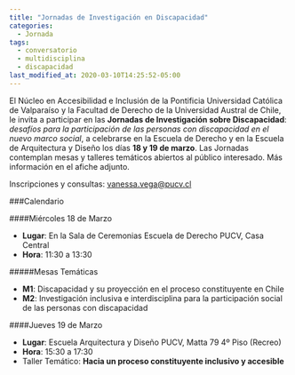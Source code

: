 ```yaml
---
title: "Jornadas de Investigación en Discapacidad"
categories:
  - Jornada
tags:
  - conversatorio
  - multidisciplina
  - discapacidad
last_modified_at: 2020-03-10T14:25:52-05:00
---
```


El Núcleo en Accesibilidad e Inclusión de la Pontificia Universidad Católica de Valparaíso y la Facultad de Derecho de la Universidad Austral de Chile, le invita a participar en las **Jornadas de Investigación sobre Discapacidad**: *desafíos para la participación de las personas con discapacidad en el nuevo marco social*, a celebrarse en la Escuela de Derecho y en la Escuela de Arquitectura y Diseño los días **18 y 19 de marzo**. Las Jornadas contemplan mesas y talleres temáticos abiertos al público interesado. Más información en el afiche adjunto.

Inscripciones y consultas: [vanessa.vega@pucv.cl](mailto:vanessa.vega@pucv.cl?subject=Inscripción) 

###Calendario

####Miércoles 18 de Marzo
- **Lugar**: En la Sala de Ceremonias Escuela de Derecho PUCV, Casa Central
- **Hora**: 11:30 a 13:30

#####Mesas Temáticas
- **M1**: Discapacidad y su proyección en el proceso constituyente en Chile
- **M2**: Investigación inclusiva e interdisciplina para la participación social de las personas con discapacidad


####Jueves 19 de Marzo
- **Lugar**: Escuela Arquitectura y Diseño PUCV, Matta 79 4º Piso (Recreo)
- **Hora**: 15:30 a 17:30
- Taller Temático: **Hacia un proceso constituyente inclusivo y accesible**